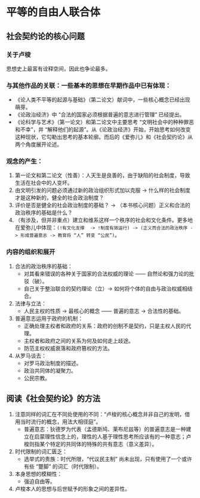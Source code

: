 # 平等的自由人联合体

## 社会契约论的核心问题

### 关于卢梭

思想史上最富有诠释空间，因此也争论最多。

### 与其他作品的关联：一些基本的思想在早期作品中已有体现：

- 《论人类不平等的起源与基础》（第二论文）献词中，一些核心概念已经出现萌芽。
- 《论政治经济》中 “合法的国家必须根据普遍的意志进行管理” 已经提出。
- 《论科学与艺术》（第一论文）和第二论文中主要思考 “文明社会中的种种罪恶和不幸”，并 “解释他们的起源”。从《论政治经济》开始，开始思考如何改变这种现状，它勾勒出思考的基本轮廓。而后的《爱弥儿》和《社会契约论》从两个角度展开论述。

### 观念的产生：

1. 第一论文和第二论文（性善）：人天生是良善的，由于缺陷的社会制度，导致生活在社会中的人变坏。
2. 由文明引发的问题必须通过新的政治组织形式加以克服 -> 什么样的社会制度才是这种新的，健全的社会政治制度？
3. 评价是否是健全的社会政治制度的基础？ -> （本书核心问题）正义和合法的政治秩序的基础是什么？
4. （有涉及，但并非重点）建立和维系这样一个秩序的社会和文化条件。更多地在爱弥儿中体现：`(!有文化支撑  -> !制度有效运行) -> (正义而合法的政治秩序 -> 形成普遍意志 -> 教育将 “人” 转变 “公民”)`。

### 内容的组织和展开

1. 合法的政治秩序的基础：
    - 对其看来错误的各种关于国家的合法权威的理论 —— 自然论和强力论的批驳（破）。
    - 自己关于整治联合的契约理论（立）-> 如何将个体的自由与政治权威相结合。
2. 法律与立法：
    - 人民主权的性质 -> 最核心的概念 —— 普遍的意志 -> 合法性的基础。
3. 普遍意志运用于政府的机制：
    - 正确处理主权者和政府的关系：政府的创制不是契约，只是主权人民的代理。
    - 主权者和政府之间的关系为何及如何走上歧途。
    - 防范主权权威衰落和政府篡权的方法。
4. 从罗马谈去：
    - 对罗马政治制度的描述。
    - 政治共同体的凝聚力。
    - 公民宗教。

## 阅读《社会契约论》的方法

1. 注意同样的词汇在不同处使用的不同：“卢梭的核心概念并非自己的发明，借用当时流行的概念，用法大相径庭”。
    - 普遍意志：狄德罗为代表（孟德斯鸠、莱布尼兹等）的普遍意志是一种建立在启蒙理性信念上的，理性的人基于理性思考所应该有的一种意志；卢梭则指某个特定的共同体的特殊的共有意志（意义差异）。
2. 时代限制的词汇匮乏：
    - 选举式的贵族：时代所限，“代议民主制” 尚未出现，只有使用了一个或许有些 “蹩脚” 的词汇（时代限制）。
3. 本身思想的模糊性：
    - 强迫自由等。
4. 卢梭本人的思想与后世赋予的形象之间的差异性。